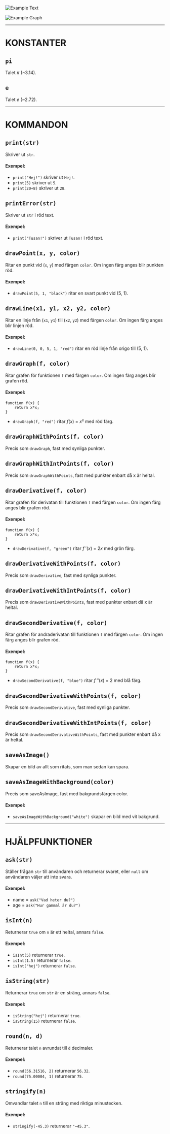 ![Example Text](/res/example-text.png?raw=true "Example text")

![Example Graph](/res/example-graph.png?raw=true "An example graph")



--------

# KONSTANTER


## `pi`

Talet *π* (~3.14).



## `e`

Talet *e* (~2.72).



--------

# KOMMANDON


## `print(str)`

Skriver ut `str`.

#### Exempel:
* `print("Hej!")` skriver ut `Hej!`.
* `print(5)` skriver ut `5`.
* `print(20+8)` skriver ut `28`.



## `printError(str)`

Skriver ut `str` i röd text.

#### Exempel:
* `print("Tusan!")` skriver ut `Tusan!` i röd text.



## `drawPoint(x, y, color)`

Ritar en punkt vid (`x`, `y`) med färgen `color`. Om ingen färg anges blir punkten
röd.

#### Exempel:
* `drawPoint(5, 1, "black")` ritar en svart punkt vid (5, 1).



## `drawLine(x1, y1, x2, y2, color)`

Ritar en linje från (`x1`, `y1`) till (`x2`, `y2`) med färgen `color`. Om ingen färg anges
blir linjen röd.

#### Exempel:
* `drawLine(0, 0, 5, 1, "red")` ritar en röd linje från origo till (5, 1).



## `drawGraph(f, color)`

Ritar grafen för funktionen `f` med färgen `color`. Om ingen färg anges blir grafen
röd.

#### Exempel:

    function f(x) {
        return x*x;
    }

* `drawGraph(f, "red")` ritar *f*(*x*) = *x*² med röd färg.



## `drawGraphWithPoints(f, color)`

Precis som `drawGraph`, fast med synliga punkter.



## `drawGraphWithIntPoints(f, color)`

Precis som `drawGraphWithPoints`, fast med punkter enbart då x är heltal.



## `drawDerivative(f, color)`

Ritar grafen för derivatan till funktionen `f` med färgen `color`. Om ingen färg
anges blir grafen röd.

#### Exempel:

    function f(x) {
        return x*x;
    }

* `drawDerivative(f, "green")` ritar *f* ′(*x*) = 2*x* med grön färg.



## `drawDerivativeWithPoints(f, color)`

Precis som `drawDerivative`, fast med synliga punkter.



## `drawDerivativeWithIntPoints(f, color)`

Precis som `drawDerivativeWithPoints`, fast med punkter enbart då x är heltal.



## `drawSecondDerivative(f, color)`

Ritar grafen för andraderivatan till funktionen `f` med färgen `color`. Om ingen
färg anges blir grafen röd.

#### Exempel:

    function f(x) {
        return x*x;
    }

* `drawSecondDerivative(f, "blue")` ritar *f* ″(*x*) = 2 med blå färg.



## `drawSecondDerivativeWithPoints(f, color)`

Precis som `drawSecondDerivative`, fast med synliga punkter.



## `drawSecondDerivativeWithIntPoints(f, color)`

Precis som `drawSecondDerivativeWithPoints`, fast med punkter enbart då x är
heltal.



## `saveAsImage()`

Skapar en bild av allt som ritats, som man sedan kan spara.



## `saveAsImageWithBackground(color)`

Precis som saveAsImage, fast med bakgrundsfärgen color.

#### Exempel:
* `saveAsImageWithBackground("white")` skapar en bild med vit bakgrund.



--------

# HJÄLPFUNKTIONER


## `ask(str)`

Ställer frågan `str` till användaren och returnerar svaret, eller `null` om
användaren väljer att inte svara.

#### Exempel:
* name = `ask("Vad heter du?")`
* age = `ask("Hur gammal är du?")`



## `isInt(n)`

Returnerar `true` om `n` är ett heltal, annars `false`.

#### Exempel:
* `isInt(5)` returnerar `true`.
* `isInt(1.5)` returnerar `false`.
* `isInt("hej")` returnerar `false`.



## `isString(str)`

Returnerar `true` om `str` är en sträng, annars `false`.

#### Exempel:
* `isString("hej")` returnerar `true`.
* `isString(15)` returnerar `false`.



## `round(n, d)`

Returnerar talet `n` avrundat till `d` decimaler.

#### Exempel:
* `round(56.31516, 2)` returnerar `56.32`.
* `round(75.00004, 1)` returnerar `75`.



## `stringify(n)`

Omvandlar talet `n` till en sträng med riktiga minustecken.

#### Exempel:
* `stringify(-45.3)` returnerar `"−45.3"`.
